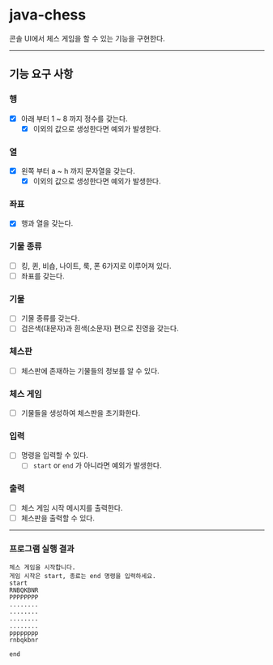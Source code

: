 # java-chess

콘솔 UI에서 체스 게임을 할 수 있는 기능을 구현한다.

---

## 기능 요구 사항

### 행
- [x] 아래 부터 1 ~ 8 까지 정수를 갖는다.
    - [x] 이외의 값으로 생성한다면 예외가 발생한다.

### 열
- [x] 왼쪽 부터 a ~ h 까지 문자열을 갖는다.
    - [x] 이외의 값으로 생성한다면 예외가 발생한다.

### 좌표
- [x] 행과 열을 갖는다.

### 기물 종류
- [ ] 킹, 퀸, 비숍, 나이트, 룩, 폰 6가지로 이루어져 있다.
- [ ] 좌표를 갖는다.

### 기물
- [ ] 기물 종류를 갖는다.
- [ ] 검은색(대문자)과 흰색(소문자) 편으로 진영을 갖는다.

### 체스판
- [ ] 체스판에 존재하는 기물들의 정보를 알 수 있다.

### 체스 게임
- [ ] 기물들을 생성하여 체스판을 초기화한다.

### 입력
- [ ] 명령을 입력할 수 있다.
  - [ ] `start` or `end` 가 아니라면 예외가 발생한다.

### 출력
- [ ] 체스 게임 시작 메시지를 출력한다.
- [ ] 체스판을 출력할 수 있다. 

---

### 프로그램 실행 결과

```shell
체스 게임을 시작합니다.
게임 시작은 start, 종료는 end 명령을 입력하세요.
start
RNBQKBNR
PPPPPPPP
........
........
........
........
pppppppp
rnbqkbnr

end
```

